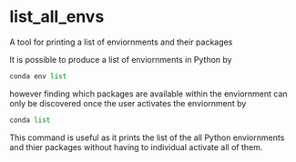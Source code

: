 # list_all_envs
A tool for printing a list of enviornments and their packages

It is possible to produce a list of enviornments in Python by 
```Python
conda env list
```
however finding which packages are available within the enviornment can only be discovered once the user activates the enviornment by
```Python
conda list
```

This command is useful as it prints the list of the all Python enviornments and thier packages without having to individual activate all of them.
